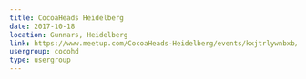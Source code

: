 ```yaml
---
title: CocoaHeads Heidelberg
date: 2017-10-18
location: Gunnars, Heidelberg
link: https://www.meetup.com/CocoaHeads-Heidelberg/events/kxjtrlywnbxb/
usergroup: cocohd
type: usergroup
---
```

